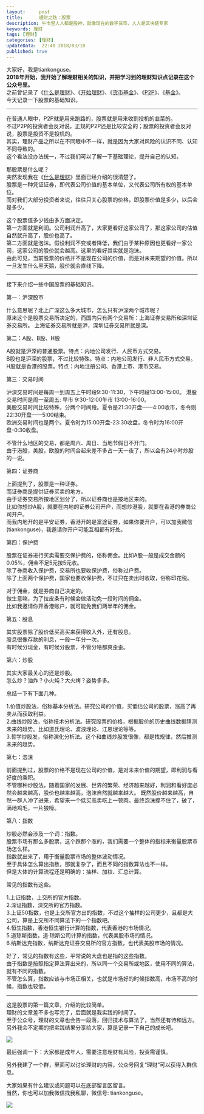 ```yaml
---   
layout:     post  
title:      理财之路：股票  
description: 牛市里人人都是股神，就像现在的数字货币，人人是区块链专家  
keywords: 理财  
tags: [理财]  
categories: [理财]  
updateData:  22:40 2018/03/10
published: true  
---  
```

 
大家好，我是tiankonguse。  
**2018年开始，我开始了解理财相关的知识，并把学习到的理财知识点记录在这个公众号里。**  
之前曾记录了《[什么是理财](http://mp.weixin.qq.com/s/jghH-D6CC_mGEFkkNnvC3A)》、《[开始理财](https://mp.weixin.qq.com/s/1ZHyd_FAOsqTbAJqWgntLg)》、《[货币基金](http://mp.weixin.qq.com/s/Nc-qiTOzYVg_tpG21j4AZQ)》、《[P2P](http://mp.weixin.qq.com/s/e0Pm_-9KoLjF6LjQ3P22FA)》、《[基金](http://mp.weixin.qq.com/s/mPUr6w55USFTcEWCyhd00A)》。  
今天记录一下股票的基础知识。  
 
***

在普通人眼中，P2P就是用来跑路的，股票就是用来收割投机的韭菜的。  
不过P2P的投资者会反对说，正规的P2P还是比较安全的；股票的投资者会反对说，股票是投资不是投机的。  
其实，理财产品之所以在不同眼中不一样，就是因为大家对风险的认识不同、认知不同导致的。  
这个看法没办法统一，不过我们可以了解一下基础理论，提升自己的认知。  


那股票是什么呢？  
突然发现我在《[什么是理财](http://mp.weixin.qq.com/s/jghH-D6CC_mGEFkkNnvC3A)》里面已经介绍的很清楚了。  
股票是一种凭证证券，即代表公司价值的基本单位，又代表公司所有权的基本单位。  
而对我们大部分投资者来说，往往只关心股票的价格，即股票价值是多少，以后会是多少。  


这个股票值多少钱由多方面决定。  
第一方面就是利润。公司利润升高了，大家更看好这家公司了，那这家公司的估值自然就升高了，股价也高了。  
第二方面就是泡沫。假设利润不变或者降低，我们由于某种原因也更看好一家公司，这家公司的股价就会越高。这里的看好其实就是泡沫。  
由此可见，当前股票的价格并不是现在公司的价值，而是对未来期望的价值。所以一旦发生什么黑天鹅，股价就会直线下降。  



***

接下来介绍一些中国股票的基础知识。  


第一：沪深股市  

什么意思呢？北上广深这么多大城市，怎么只有沪深两个城市呢？  
原来这个是股票交易所决定的，而国内只有两个交易所：上海证券交易所和深圳证券交易所。 
上海证券交易所就是沪，深圳证券交易所就是深。  


第二：A股、B股、H股    

A股就是沪深的普通股票。特点：内地公司发行、人民币方式交易。  
B股也是沪深的股票，不过比较特殊。特点：内地公司发行、非人民币方式交易。  
H股就是香港的股票。特点：内地注册公司、香港上市、港币交易。    


第三：交易时间   

沪深交易时间是每周一到周五上午时段9:30-11:30，下午时段13:00-15:00。
港股交易时间是周一至周五: 早市 9:30-12:00午市 13:00-16:00。  
美股交易时间比较特殊，分两个时间段。夏令是21:30开盘——4:00收市，冬令则22:30开盘——5:00结束。  
欧洲交易时间也是两个。夏令时为15:00开盘-23:30收盘，冬令时为16:00开盘-0:30收盘。  


不管什么地区的交易，都是周六、周日、当地节假日不开门。  
由于港股，美股，欧股的时间合起来差不多占一天一夜了，所以会有24小时炒股的一说。  


第四：证券商

上面提到了，股票是一种证券。  
而证券商是提供证券买卖的地方。  
由于证券交易所按地区划分了，所以证券商也是按地区来的。  
比如你想炒A股，就要在内地的证券公司开户，而想炒港股，就要在香港的券商公司开户。  
而我内地开的是平安证券，香港开的是富途证券，如果你要开户，可以加我微信(tiankonguse)，我邀请你开户可能互相都有好处。  


第四：保护费  

股票在证券进行买卖需要交保护费的，俗称佣金。比如A股一般是成交金额的0.05%，佣金不足5元按5元收。  
除了券商收入保护费，交易所也要收保护费，俗称过户费。    
除了上面两个保护费，国家也要收保护费，不过只在卖出时收取，俗称印花税。  


对于佣金，就是券商自己决定的。  
做生意嘛，为了拉皮条有时候会做活动免一段时间的佣金。  
比如我邀请你开香港账户，就可能免我们两半年的佣金。    


第五：股息  

其实股票除了股价低买高买来获得收入外，还有股息。  
股息很像存款的利息，一般一年分一次。  
有时候分现金，有时候分股票，不管分啥都爽歪歪。  


第六：炒股  

其实大家最关心的还是炒股。  
怎么炒？油炸？小火炖？大火烤？姿势多多。  


总结一下有下面几种。  

1.价值炒股法，俗称基本分析法。研究公司的价值，买低估公司的股票，涨高了再卖从而获取利益。  
2.曲线炒股法，俗称技术分析法。研究股票的价格，根据股价的历史曲线数据猜测未来的趋势。比如道氏理论、波浪理论、江恩理论等等。  
3.哲学炒股发，俗称演化分析法。这个和曲线炒股发很像，都是找规律，然后推测未来的趋势。    


第七：泡沫    

前面提到过，股票的价格不是现在公司的价值，是对未来价值的期望，即利润与看好度的乘积。  
不管哪种炒股法，随着国家的发展、世界的繁荣、经济越来越好，利润和看好度必然会越来越高，股价也越来越高，泡沫自然就越来越大。
既然股价越来越高，自然一群人冲了进来，希望来一个低买高卖吃上一顿肉。最终泡沫撑不住了，破了，满地鸡毛，一片狼嚎。  


第八：指数  

炒股必然会涉及一个词：指数。  
股票市场有那么多股票，这个跌那个涨的，我们需要一个整体的指标来衡量股票市场怎么样。  
指数就出来了，用于衡量股票市场的整体波动情况。  
至于具体怎么算出指数，那就复杂了，而且不同的指数算法也不一样。  
但是大体的计算流程还是明确的：抽样、加权、汇总计算。  


常见的指数有这些。  

1.上证指数，上交所的官方指数。  
2.深证指数，深交所的官方指数。  
3.上证50指数，也是上交所官方出的指数，不过这个抽样的公司更少，且都是大公司，算是上交所不同算法下的一个指数吧。  
4.恒生指数，香港恒生银行计算的指数，代表香港的市场情况。  
5.道琼斯指数，道·琼斯公司计算的指数，代表美股市场的情况。  
6.纳斯达克指数，纳斯达克证券交易所的官方指数，也代表美股市场的情况。  


好了，常见的指数有这些，平常说的大盘也是指的这些指数。  
由于指数是按照指定算法算出来的，所以同一个交易所或地区，使用不同的算法，就有不同的指数。  
不管怎么算，指数应该与市场正相关，也就是市场好的时候指数高，市场不高的时候，指数也较低。  



***

这是股票的第一篇文章，介绍的比较简单。  
理财的文章差不多也写完了，后面就是我实践的时间了。  
至于公众号，理财的文章也会告一段落，回归技术与算法了，当然还有诗和远方。  
另外我会不定期的把实践结果分享给大家，算是记录一下自己的成长吧。  


![](http://res.tiankonguse.com/images/2018/03/20180311223040.png)  



最后强调一下：大家都是成年人，需要注意理财有风险，投资需谨慎。  

另外我建了一个群，里面可以讨论理财的内容，公众号回复“理财”可以获得入群信息。   


大家如果有什么建议或问题可以在底部留言区留言。  
当然，你也可以加我微信找我私聊，微信号: tiankonguse。  

![](http://res.tiankonguse.com/images/tiankonguse-support.png)  


